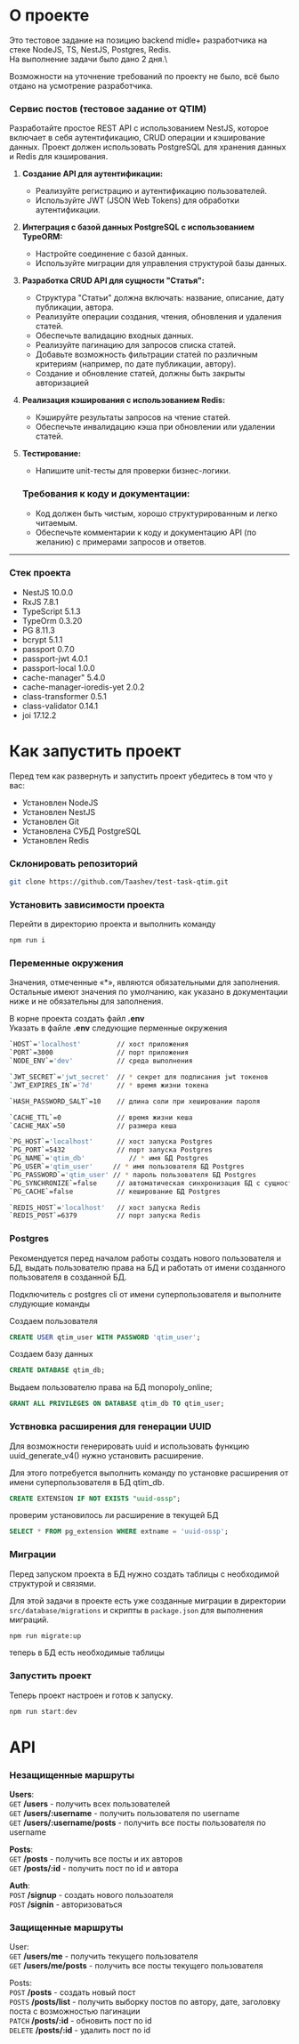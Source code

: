 # О проекте

Это тестовое задание на позицию backend midle+ разработчика на стеке NodeJS, TS, NestJS, Postgres, Redis.\
На выполнение задачи было дано 2 дня.\

Возможности на уточнение требований по проекту не было, всё было отдано на усмотрение разработчика.

### Сервис постов (тестовое задание от QTIM)

Разработайте простое REST API с использованием NestJS, которое включает в себя аутентификацию, CRUD операции и кэширование данных. Проект должен использовать PostgreSQL для хранения данных и Redis для кэширования.

1. **Создание API для аутентификации:**
   - Реализуйте регистрацию и аутентификацию пользователей.
   - Используйте JWT (JSON Web Tokens) для обработки аутентификации.
2. **Интеграция с базой данных PostgreSQL с использованием TypeORM:**
   - Настройте соединение с базой данных.
   - Используйте миграции для управления структурой базы данных.
3. **Разработка CRUD API для сущности "Статья":**
   - Структура "Статьи" должна включать: название, описание, дату публикации, автора.
   - Реализуйте операции создания, чтения, обновления и удаления статей.
   - Обеспечьте валидацию входных данных.
   - Реализуйте пагинацию для запросов списка статей.
   - Добавьте возможность фильтрации статей по различным критериям (например, по дате публикации, автору).
   - Создание и обновление статей, должны быть закрыты авторизацией
4. **Реализация кэширования с использованием Redis:**
   - Кэшируйте результаты запросов на чтение статей.
   - Обеспечьте инвалидацию кэша при обновлении или удалении статей.
5. **Тестирование:**

   - Напишите unit-тесты для проверки бизнес-логики.

   ### Требования к коду и документации:

   - Код должен быть чистым, хорошо структурированным и легко читаемым.
   - Обеспечьте комментарии к коду и документацию API (по желанию) с примерами запросов и ответов.

---

### Стек проекта

- NestJS 10.0.0
- RxJS 7.8.1
- TypeScript 5.1.3
- TypeOrm 0.3.20
- PG 8.11.3
- bcrypt 5.1.1
- passport 0.7.0
- passport-jwt 4.0.1
- passport-local 1.0.0
- cache-manager" 5.4.0
- cache-manager-ioredis-yet 2.0.2
- class-transformer 0.5.1
- class-validator 0.14.1
- joi 17.12.2

# Как запустить проект

Перед тем как развернуть и запустить проект убедитесь в том что у вас:

- Установлен NodeJS
- Установлен NestJS
- Установлен Git
- Установлена СУБД PostgreSQL
- Установлен Redis

### Склонировать репозиторий

```sh
git clone https://github.com/Taashev/test-task-qtim.git
```

### Установить зависимости проекта

Перейти в директорию проекта и выполнить команду

```sh
npm run i
```

### Переменные окружения

Значения, отмеченные «\*», являются обязательными для заполнения. Остальные имеют значения по умолчанию, как указано в документации ниже и не обязательны для заполнения.

В корне проекта создать файл **.env**\
Указать в файле **.env** следующие перменные окружения

```sh
`HOST`='localhost'         // хост приложения
`PORT`=3000                // порт приложения
`NODE_ENV`='dev'           // среда выполнения

`JWT_SECRET`='jwt_secret'  // * секрет для подписания jwt токенов
`JWT_EXPIRES_IN`='7d'      // * время жизни токена

`HASH_PASSWORD_SALT`=10    // длина соли при хешировании пароля

`CACHE_TTL`=0              // время жизни кеша
`CACHE_MAX`=50             // размера кеша

`PG_HOST`='localhost'      // хост запуска Postgres
`PG_PORT`=5432             // порт запуска Postgres
`PG_NAME`='qtim_db'           // * имя БД Postgres
`PG_USER`='qtim_user'     // * имя пользователя БД Postgres
`PG_PASSWORD`='qtim_user' // * пароль пользователя БД Postgres
`PG_SYNCHRONIZE`=false     // автоматическая синхронизация БД с сущностями в коде
`PG_CACHE`=false           // кеширование БД Postgres

`REDIS_HOST`='localhost'   // хост запуска Redis
`REDIS_POST`=6379          // порт запуска Redis

```

### Postgres

Рекомендуется перед началом работы создать нового пользователя и БД, выдать пользователю права на БД и работать от имени созданного пользователя в созданной БД.

Подключитель с postgres cli от имени суперпользователя и выполните слудующие команды

Создаем пользователя

```sql
CREATE USER qtim_user WITH PASSWORD 'qtim_user';
```

Создаем базу данных

```sql
CREATE DATABASE qtim_db;
```

Выдаем пользователю права на БД monopoly_online;

```sql
GRANT ALL PRIVILEGES ON DATABASE qtim_db TO qtim_user;
```

### Уствновка расширения для генерации UUID

Для возможности генерировать uuid и использовать функцию uuid_generate_v4() нужно установить расширение.

Для этого потребуется выполнить команду по установке расширения от имени суперпользователя в БД qtim_db.

```sql
CREATE EXTENSION IF NOT EXISTS "uuid-ossp";
```

проверим установилось ли расширение в текущей БД

```sql
SELECT * FROM pg_extension WHERE extname = 'uuid-ossp';
```

### Миграции

Перед запуском проекта в БД нужно создать таблицы с необходимой структурой и связями.

Для этой задачи в проекте есть уже созданные миграции в директории `src/database/migrations` и скрипты в `package.json` для выполнения миграций.

```sh
npm run migrate:up
```

теперь в БД есть необходимые таблицы

### Запустить проект

Теперь проект настроен и готов к запуску.

```js
npm run start:dev
```

# API

### Незащищенные маршруты

**Users**:\
`GET` **/users** - получить всех пользователей\
`GET` **/users/:username** - получить пользователя по username\
`GET` **/users/:username/posts** - получить все посты пользователя по username

**Posts**:\
`GET` **/posts** - получить все посты и их авторов\
`GET` **/posts/:id** - получить пост по id и автора

**Auth**:\
`POST` **/signup** - создать нового пользоателя\
`POST` **/signin** - авторизоваться

### Защищенные маршруты

User:\
`GET` **/users/me** - получить текущего пользователя\
`GET` **/users/me/posts** - получить все посты текущего пользователя

Posts:\
`POST` **/posts** - создать новый пост\
`POSTS` **/posts/list** - получить выборку постов по автору, дате, заголовку поста с возможностью пагинации\
`PATCH` **/posts/:id** - обновить пост по id\
`DELETE` **/posts/:id** - удалить пост по id
